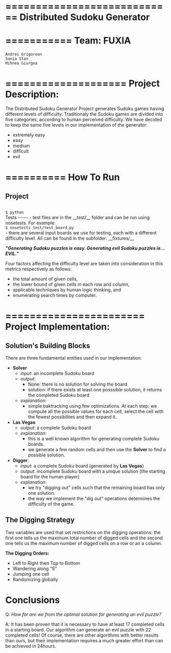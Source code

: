 ============================
Distributed Sudoku Generator
============================

===========
Team: FUXIA
===========
    Andrei Grigorean
    Sonia Stan
    Mihnea Giurgea

====================
Project Description:
====================
  The Distributed Sudoku Generator Project generates Sudoku games having different levels of difficulty. Traditionaly
the Sudoku games are divided into five categories, according to human perceived difficulty. We have decided to keep the
same five levels in our implementation of the generator:

  - extremely easy
  - easy
  - medium
  - difficult
  - evil

==========
How To Run
==========
Project
-------
<code>
$ python
</code>
Tests
-----
 - test files are in the __test/__ folder and can be run using nosetests. For example:
<code>
$ nosetests test/test_board.py
</code>
 - there are several input boards we use for testing, each with a different difficulty
 level. All can be found in the subfolder: __fixtures/__

___"Generating Sudoku puzzles is easy. Generating evil Sudoku puzzles is... EVIL."___

Four factors affecting the difficulty level are taken into consideration in this metrics
respectively as follows:
  - the total amount of given cells,
  - the lower bound of given cells in each row and column,
  - applicable techniques by human logic thinking, and
  - enumerating search times by computer.

=======================
Project Implementation:
=======================

Solution's Building Blocks
--------------------------
There are three fundamental entities used in our implementation:
 - __Solver__
    - _input_: an incomplete Sudoku board
    - _output_:
      - None: there is no solution for solving the board
      - solution: if there exists at least one posssible solution, it returns the completed Sudoku board
    - _explanation_:
      - simple baktracking using few optimizations. At each step: we compute all the possible values for each cell,
        select the cell with the fewest possibilites and then expand it.
 - __Las Vegas__
    - _output_: a complete Sudoku board
    - _explanation_:
        - this is a well known algorithm for generating complete Sudoku boards.
        - we generate a few random cells and then use the __Solver__ to find a possible solution.
 - __Digger__:
    - _input_: a complete Sudoku board (generated by __Las Vegas__)
    - _output_: incomplete Sudoku board with a unique solution (the starting board for the human player)
    - _explanation_:
        - we try "digging out" cells such that the remaining board has only one solution.
        - the way we implement the "dig out" operations determines the difficulty of the game.


The Digging Strategy
---------------------
Two variables are used that set restrictions on the digging operations: the first one tells us the maximum total number of
digged cells and the second one tells us the maximum number of digged cells on a row or an a column.


__The Digging Orders:__
 - Left to Right then Top to Bottom
 - Wandering along “S”
 - Jumping one cell
 - Randomizing globally

Conclusions
===========
Q: _How far are we from the optimal solution for generating an evil puzzle?_

A: It has been proven that it is necessary to have at least 17 completed cells in a starting board. Our algorithm can
generate an evil puzzle with 22 completed cells! Of course, there are other algorithms with better
results than ours, but their implementation requires a much greater effort than can be achieved in 24hours.

